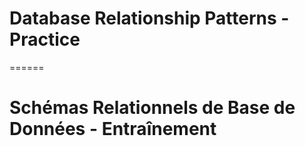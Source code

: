 # Database Relationship Patterns - Practice
======
# Schémas Relationnels de Base de Données - Entraînement
